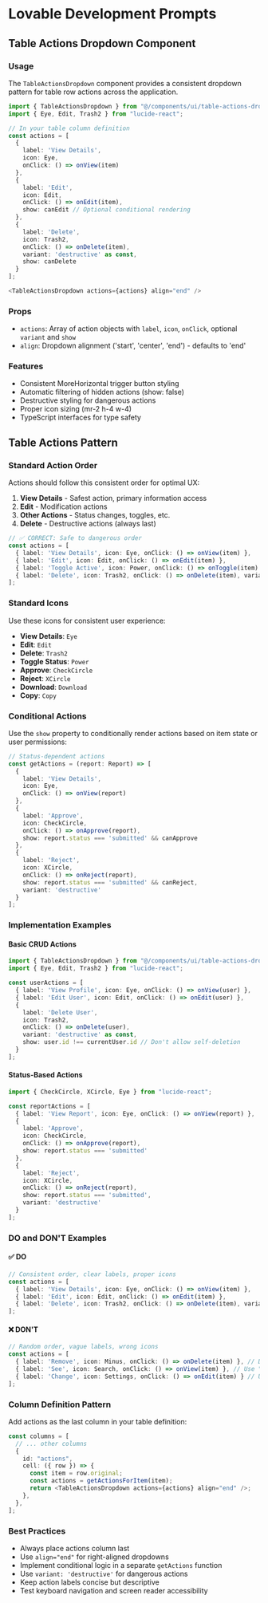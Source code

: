 # Lovable Development Prompts

## Table Actions Dropdown Component

### Usage
The `TableActionsDropdown` component provides a consistent dropdown pattern for table row actions across the application.

```typescript
import { TableActionsDropdown } from "@/components/ui/table-actions-dropdown";
import { Eye, Edit, Trash2 } from "lucide-react";

// In your table column definition
const actions = [
  { 
    label: 'View Details', 
    icon: Eye, 
    onClick: () => onView(item) 
  },
  { 
    label: 'Edit', 
    icon: Edit, 
    onClick: () => onEdit(item),
    show: canEdit // Optional conditional rendering
  },
  { 
    label: 'Delete', 
    icon: Trash2, 
    onClick: () => onDelete(item), 
    variant: 'destructive' as const,
    show: canDelete
  }
];

<TableActionsDropdown actions={actions} align="end" />
```

### Props
- `actions`: Array of action objects with `label`, `icon`, `onClick`, optional `variant` and `show`
- `align`: Dropdown alignment ('start', 'center', 'end') - defaults to 'end'

### Features
- Consistent MoreHorizontal trigger button styling
- Automatic filtering of hidden actions (show: false)
- Destructive styling for dangerous actions
- Proper icon sizing (mr-2 h-4 w-4)
- TypeScript interfaces for type safety

## Table Actions Pattern

### Standard Action Order
Actions should follow this consistent order for optimal UX:

1. **View Details** - Safest action, primary information access
2. **Edit** - Modification actions
3. **Other Actions** - Status changes, toggles, etc.
4. **Delete** - Destructive actions (always last)

```typescript
// ✅ CORRECT: Safe to dangerous order
const actions = [
  { label: 'View Details', icon: Eye, onClick: () => onView(item) },
  { label: 'Edit', icon: Edit, onClick: () => onEdit(item) },
  { label: 'Toggle Active', icon: Power, onClick: () => onToggle(item) },
  { label: 'Delete', icon: Trash2, onClick: () => onDelete(item), variant: 'destructive' }
];
```

### Standard Icons
Use these icons for consistent user experience:

- **View Details**: `Eye`
- **Edit**: `Edit`
- **Delete**: `Trash2`
- **Toggle Status**: `Power`
- **Approve**: `CheckCircle`
- **Reject**: `XCircle`
- **Download**: `Download`
- **Copy**: `Copy`

### Conditional Actions
Use the `show` property to conditionally render actions based on item state or user permissions:

```typescript
// Status-dependent actions
const getActions = (report: Report) => [
  { 
    label: 'View Details', 
    icon: Eye, 
    onClick: () => onView(report) 
  },
  { 
    label: 'Approve', 
    icon: CheckCircle, 
    onClick: () => onApprove(report),
    show: report.status === 'submitted' && canApprove
  },
  { 
    label: 'Reject', 
    icon: XCircle, 
    onClick: () => onReject(report),
    show: report.status === 'submitted' && canReject,
    variant: 'destructive'
  }
];
```

### Implementation Examples

#### Basic CRUD Actions
```typescript
import { TableActionsDropdown } from "@/components/ui/table-actions-dropdown";
import { Eye, Edit, Trash2 } from "lucide-react";

const userActions = [
  { label: 'View Profile', icon: Eye, onClick: () => onView(user) },
  { label: 'Edit User', icon: Edit, onClick: () => onEdit(user) },
  { 
    label: 'Delete User', 
    icon: Trash2, 
    onClick: () => onDelete(user),
    variant: 'destructive' as const,
    show: user.id !== currentUser.id // Don't allow self-deletion
  }
];
```

#### Status-Based Actions
```typescript
import { CheckCircle, XCircle, Eye } from "lucide-react";

const reportActions = [
  { label: 'View Report', icon: Eye, onClick: () => onView(report) },
  { 
    label: 'Approve', 
    icon: CheckCircle, 
    onClick: () => onApprove(report),
    show: report.status === 'submitted'
  },
  { 
    label: 'Reject', 
    icon: XCircle, 
    onClick: () => onReject(report),
    show: report.status === 'submitted',
    variant: 'destructive'
  }
];
```

### DO and DON'T Examples

#### ✅ DO
```typescript
// Consistent order, clear labels, proper icons
const actions = [
  { label: 'View Details', icon: Eye, onClick: () => onView(item) },
  { label: 'Edit', icon: Edit, onClick: () => onEdit(item) },
  { label: 'Delete', icon: Trash2, onClick: () => onDelete(item), variant: 'destructive' }
];
```

#### ❌ DON'T
```typescript
// Random order, vague labels, wrong icons
const actions = [
  { label: 'Remove', icon: Minus, onClick: () => onDelete(item) }, // Delete should be last
  { label: 'See', icon: Search, onClick: () => onView(item) }, // Use "View Details" and Eye icon
  { label: 'Change', icon: Settings, onClick: () => onEdit(item) } // Use "Edit" and Edit icon
];
```

### Column Definition Pattern
Add actions as the last column in your table definition:

```typescript
const columns = [
  // ... other columns
  {
    id: "actions",
    cell: ({ row }) => {
      const item = row.original;
      const actions = getActionsForItem(item);
      return <TableActionsDropdown actions={actions} align="end" />;
    },
  },
];
```

### Best Practices
- Always place actions column last
- Use `align="end"` for right-aligned dropdowns
- Implement conditional logic in a separate `getActions` function
- Use `variant: 'destructive'` for dangerous actions
- Keep action labels concise but descriptive
- Test keyboard navigation and screen reader accessibility